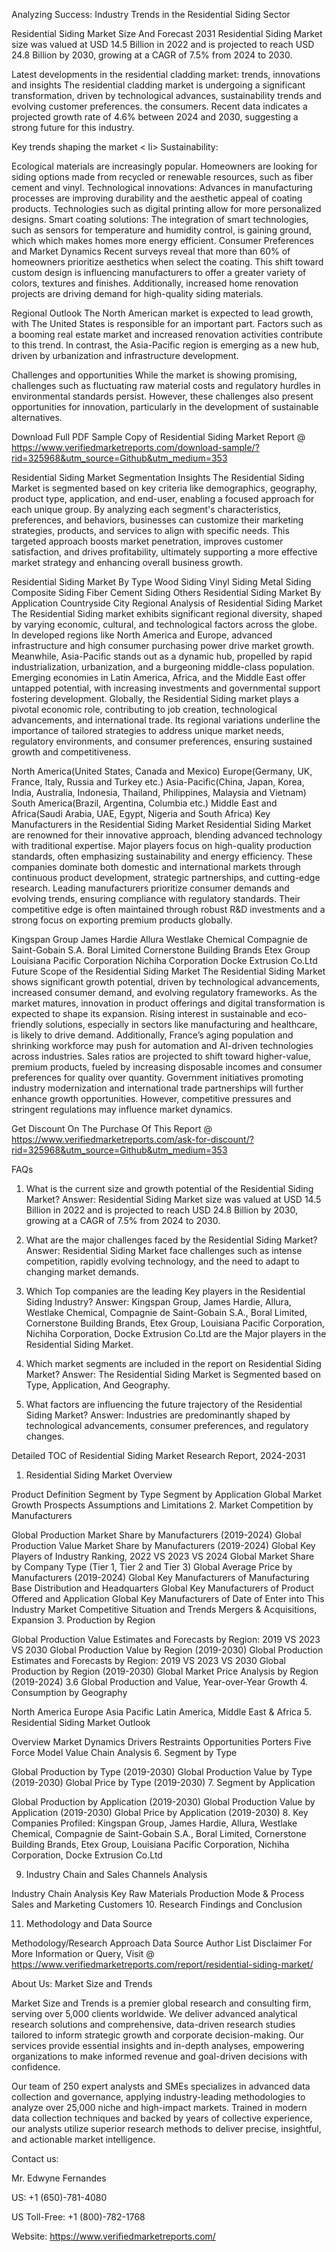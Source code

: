 Analyzing Success: Industry Trends in the Residential Siding Sector


Residential Siding Market Size And Forecast 2031
Residential Siding Market size was valued at USD 14.5 Billion in 2022 and is projected to reach USD 24.8 Billion by 2030, growing at a CAGR of 7.5% from 2024 to 2030.

Latest developments in the residential cladding market: trends, innovations and insights
The residential cladding market is undergoing a significant transformation, driven by technological advances, sustainability trends and evolving customer preferences. the consumers. Recent data indicates a projected growth rate of 4.6% between 2024 and 2030, suggesting a strong future for this industry.

Key trends shaping the market
< li>
Sustainability:

Ecological materials are increasingly popular. Homeowners are looking for siding options made from recycled or renewable resources, such as fiber cement and vinyl.
Technological innovations: Advances in manufacturing processes are improving durability and the aesthetic appeal of coating products. Technologies such as digital printing allow for more personalized designs.
Smart coating solutions: The integration of smart technologies, such as sensors for temperature and humidity control, is gaining ground, which which makes homes more energy efficient.
Consumer Preferences and Market Dynamics
Recent surveys reveal that more than 60% of homeowners prioritize aesthetics when select the coating. This shift toward custom design is influencing manufacturers to offer a greater variety of colors, textures and finishes. Additionally, increased home renovation projects are driving demand for high-quality siding materials.

Regional Outlook
The North American market is expected to lead growth, with The United States is responsible for an important part. Factors such as a booming real estate market and increased renovation activities contribute to this trend. In contrast, the Asia-Pacific region is emerging as a new hub, driven by urbanization and infrastructure development.

Challenges and opportunities
While the market is showing promising, challenges such as fluctuating raw material costs and regulatory hurdles in environmental standards persist. However, these challenges also present opportunities for innovation, particularly in the development of sustainable alternatives.

Download Full PDF Sample Copy of Residential Siding Market Report @ https://www.verifiedmarketreports.com/download-sample/?rid=325968&utm_source=Github&utm_medium=353

Residential Siding Market Segmentation Insights
The Residential Siding Market is segmented based on key criteria like demographics, geography, product type, application, and end-user, enabling a focused approach for each unique group. By analyzing each segment's characteristics, preferences, and behaviors, businesses can customize their marketing strategies, products, and services to align with specific needs. This targeted approach boosts market penetration, improves customer satisfaction, and drives profitability, ultimately supporting a more effective market strategy and enhancing overall business growth.

Residential Siding Market By Type
Wood Siding
Vinyl Siding
Metal Siding
Composite Siding
Fiber Cement Siding
Others
Residential Siding Market By Application
Countryside
City
Regional Analysis of Residential Siding Market
The Residential Siding market exhibits significant regional diversity, shaped by varying economic, cultural, and technological factors across the globe. In developed regions like North America and Europe, advanced infrastructure and high consumer purchasing power drive market growth. Meanwhile, Asia-Pacific stands out as a dynamic hub, propelled by rapid industrialization, urbanization, and a burgeoning middle-class population. Emerging economies in Latin America, Africa, and the Middle East offer untapped potential, with increasing investments and governmental support fostering development. Globally, the Residential Siding market plays a pivotal economic role, contributing to job creation, technological advancements, and international trade. Its regional variations underline the importance of tailored strategies to address unique market needs, regulatory environments, and consumer preferences, ensuring sustained growth and competitiveness.

North America(United States, Canada and Mexico)
Europe(Germany, UK, France, Italy, Russia and Turkey etc.)
Asia-Pacific(China, Japan, Korea, India, Australia, Indonesia, Thailand, Philippines, Malaysia and Vietnam)
South America(Brazil, Argentina, Columbia etc.)
Middle East and Africa(Saudi Arabia, UAE, Egypt, Nigeria and South Africa)
Key Manufacturers in the Residential Siding Market
Residential Siding Market are renowned for their innovative approach, blending advanced technology with traditional expertise. Major players focus on high-quality production standards, often emphasizing sustainability and energy efficiency. These companies dominate both domestic and international markets through continuous product development, strategic partnerships, and cutting-edge research. Leading manufacturers prioritize consumer demands and evolving trends, ensuring compliance with regulatory standards. Their competitive edge is often maintained through robust R&D investments and a strong focus on exporting premium products globally.

Kingspan Group
James Hardie
Allura
Westlake Chemical
Compagnie de Saint-Gobain S.A.
Boral Limited
Cornerstone Building Brands
Etex Group
Louisiana Pacific Corporation
Nichiha Corporation
Docke Extrusion Co.Ltd
Future Scope of the Residential Siding Market
The Residential Siding Market shows significant growth potential, driven by technological advancements, increased consumer demand, and evolving regulatory frameworks. As the market matures, innovation in product offerings and digital transformation is expected to shape its expansion. Rising interest in sustainable and eco-friendly solutions, especially in sectors like manufacturing and healthcare, is likely to drive demand. Additionally, France’s aging population and shrinking workforce may push for automation and AI-driven technologies across industries. Sales ratios are projected to shift toward higher-value, premium products, fueled by increasing disposable incomes and consumer preferences for quality over quantity. Government initiatives promoting industry modernization and international trade partnerships will further enhance growth opportunities. However, competitive pressures and stringent regulations may influence market dynamics.

Get Discount On The Purchase Of This Report @ https://www.verifiedmarketreports.com/ask-for-discount/?rid=325968&utm_source=Github&utm_medium=353

FAQs
1. What is the current size and growth potential of the Residential Siding Market?
Answer: Residential Siding Market size was valued at USD 14.5 Billion in 2022 and is projected to reach USD 24.8 Billion by 2030, growing at a CAGR of 7.5% from 2024 to 2030.

2. What are the major challenges faced by the Residential Siding Market?
Answer: Residential Siding Market face challenges such as intense competition, rapidly evolving technology, and the need to adapt to changing market demands.

3. Which Top companies are the leading Key players in the Residential Siding Industry?
Answer: Kingspan Group, James Hardie, Allura, Westlake Chemical, Compagnie de Saint-Gobain S.A., Boral Limited, Cornerstone Building Brands, Etex Group, Louisiana Pacific Corporation, Nichiha Corporation, Docke Extrusion Co.Ltd are the Major players in the Residential Siding Market.

4. Which market segments are included in the report on Residential Siding Market?
Answer: The Residential Siding Market is Segmented based on Type, Application, And Geography.

5. What factors are influencing the future trajectory of the Residential Siding Market?
Answer: Industries are predominantly shaped by technological advancements, consumer preferences, and regulatory changes.

Detailed TOC of Residential Siding Market Research Report, 2024-2031
1. Residential Siding Market Overview

Product Definition
Segment by Type
Segment by Application
Global Market Growth Prospects
Assumptions and Limitations
2. Market Competition by Manufacturers

Global Production Market Share by Manufacturers (2019-2024)
Global Production Value Market Share by Manufacturers (2019-2024)
Global Key Players of Industry Ranking, 2022 VS 2023 VS 2024
Global Market Share by Company Type (Tier 1, Tier 2 and Tier 3)
Global Average Price by Manufacturers (2019-2024)
Global Key Manufacturers of Manufacturing Base Distribution and Headquarters
Global Key Manufacturers of Product Offered and Application
Global Key Manufacturers of Date of Enter into This Industry
Market Competitive Situation and Trends
Mergers & Acquisitions, Expansion
3. Production by Region

Global Production Value Estimates and Forecasts by Region: 2019 VS 2023 VS 2030
Global Production Value by Region (2019-2030)
Global Production Estimates and Forecasts by Region: 2019 VS 2023 VS 2030
Global Production by Region (2019-2030)
Global Market Price Analysis by Region (2019-2024) 3.6 Global Production and Value, Year-over-Year Growth
4. Consumption by Geography

North America
Europe
Asia Pacific
Latin America, Middle East & Africa
5. Residential Siding Market Outlook

Overview
Market Dynamics
Drivers
Restraints
Opportunities
Porters Five Force Model
Value Chain Analysis 
6. Segment by Type

Global Production by Type (2019-2030)
Global Production Value by Type (2019-2030)
Global Price by Type (2019-2030)
7. Segment by Application

Global Production by Application (2019-2030)
Global Production Value by Application (2019-2030)
Global Price by Application (2019-2030)
8. Key Companies Profiled: Kingspan Group, James Hardie, Allura, Westlake Chemical, Compagnie de Saint-Gobain S.A., Boral Limited, Cornerstone Building Brands, Etex Group, Louisiana Pacific Corporation, Nichiha Corporation, Docke Extrusion Co.Ltd

9. Industry Chain and Sales Channels Analysis

Industry Chain Analysis
Key Raw Materials
Production Mode & Process
Sales and Marketing
Customers
10. Research Findings and Conclusion

11. Methodology and Data Source

Methodology/Research Approach
Data Source
Author List
Disclaimer
For More Information or Query, Visit @ https://www.verifiedmarketreports.com/report/residential-siding-market/

About Us: Market Size and Trends

Market Size and Trends is a premier global research and consulting firm, serving over 5,000 clients worldwide. We deliver advanced analytical research solutions and comprehensive, data-driven research studies tailored to inform strategic growth and corporate decision-making. Our services provide essential insights and in-depth analyses, empowering organizations to make informed revenue and goal-driven decisions with confidence.

Our team of 250 expert analysts and SMEs specializes in advanced data collection and governance, applying industry-leading methodologies to analyze over 25,000 niche and high-impact markets. Trained in modern data collection techniques and backed by years of collective experience, our analysts utilize superior research methods to deliver precise, insightful, and actionable market intelligence.

Contact us:

Mr. Edwyne Fernandes

US: +1 (650)-781-4080

US Toll-Free: +1 (800)-782-1768

Website: https://www.verifiedmarketreports.com/
